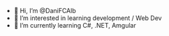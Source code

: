 - 👋 Hi, I’m @DaniFCAlb
- 👀 I’m interested in learning development / Web Dev
- 🌱 I’m currently learning C#, .NET, Amgular

<!---
- 💞️ I’m looking to collaborate on ...
- 📫 How to reach me ...


DaniFCAlb/DaniFCAlb is a ✨ special ✨ repository because its `README.md` (this file) appears on your GitHub profile.
You can click the Preview link to take a look at your changes.
--->

